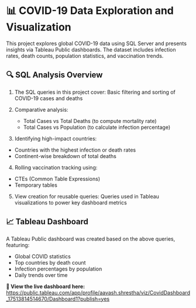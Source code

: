 # 📊 COVID-19 Data Exploration and Visualization
This project explores global COVID-19 data using SQL Server and presents insights via Tableau Public dashboards. The dataset includes infection rates, death counts, population statistics, and vaccination trends.

## 🔍 SQL Analysis Overview
1. The SQL queries in this project cover: Basic filtering and sorting of COVID-19 cases and deaths

2. Comparative analysis:
   - Total Cases vs Total Deaths (to compute mortality rate)
   - Total Cases vs Population (to calculate infection percentage)

3. Identifying high-impact countries:
  - Countries with the highest infection or death rates
  - Continent-wise breakdown of total deaths

4. Rolling vaccination tracking using:
  - CTEs (Common Table Expressions)
  - Temporary tables

5. View creation for reusable queries: Queries used in Tableau visualizations to power key dashboard metrics

## 📈 Tableau Dashboard
A Tableau Public dashboard was created based on the above queries, featuring:

- Global COVID statistics
- Top countries by death count
- Infection percentages by population
- Daily trends over time

**🔗 View the live dashboard here:** https://public.tableau.com/app/profile/aavash.shrestha/viz/CovidDashboard_17513814514670/Dashboard1?publish=yes
